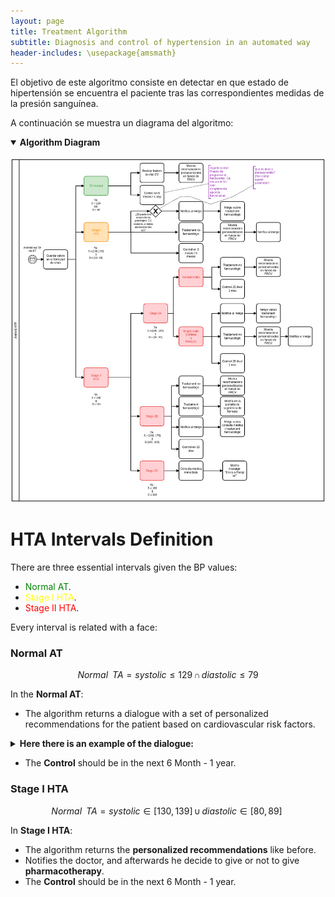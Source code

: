 ```yaml
---
layout: page
title: Treatment Algorithm
subtitle: Diagnosis and control of hypertension in an automated way
header-includes: \usepackage{amsmath}
---
```


El objetivo de este algoritmo consiste en detectar en que estado de hipertensión se encuentra el paciente tras las correspondientes medidas de la presión sanguínea.

A continuación se muestra un diagrama del algoritmo:

<details open>
<summary><b>Algorithm Diagram</b></summary>
<br>
<img src="/img/algoritme_tractament_Rev3.png" alt="Algorithm Diagram">
</details>

# HTA Intervals Definition


There are three essential intervals given the BP values:
* <span style="color:green">Normal AT</span>.
* <span style="color:yellow">Stage I HTA</span>.
* <span style="color:red">Stage II HTA</span>.
>
Every interval is related with a face:


### Normal AT
>
$$
Normal\,\,\,TA = systolic \leq 129\, \cap \,diastolic\leq 79
$$

In the **Normal AT**:
* The algorithm returns a dialogue with a set of personalized recommendations for the patient based on cardiovascular risk factors.

<details close>
<summary><b>Here there is an example of the dialogue:</b></summary>
<br>
<img src="/img/algoritme_tractament_Rev3.png" alt="Treatment dialogue">
</details>

* The **Control** should be in the next 6 Month - 1 year.

### Stage I HTA
>
$$
Normal\,\,\,TA = systolic \in [130, 139]\, \cup  \,diastolic\in [80, 89]\
$$

In **Stage I HTA**:
  * The algorithm returns the **personalized recommendations** like before.
  * Notifies the doctor, and afterwards he decide to give or not to give **pharmacotherapy**.
  * The **Control** should be in the next 6 Month - 1 year.
